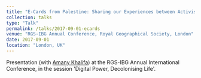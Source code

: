 ```yaml
---
title: "E-Cards from Palestine: Sharing our Experiences between Activism and Research"
collection: talks
type: "Talk"
permalink: /talks/2017-09-01-ecards
venue: "RGS-IBG Annual Conference, Royal Geographical Society, London"
date: 2017-09-01
location: "London, UK"
---
```

Presentation (with [Amany Khalifa](https://twitter.com/amanykhalefa?lang=en)) at the RGS-IBG Annual International Conference, in the session 'Digital Power, Decolonising Life'.
